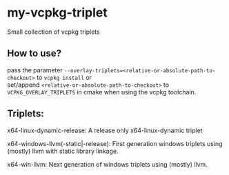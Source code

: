 # my-vcpkg-triplet
Small collection of vcpkg triplets

## How to use?
pass the parameter `--overlay-triplets=<relative-or-absolute-path-to-checkout>` to `vcpkg install` or  
set/append `<relative-or-absolute-path-to-checkout>` to `VCPKG_OVERLAY_TRIPLETS` in cmake when using the vcpkg toolchain. 

## Triplets:

x64-linux-dynamic-release: A release only x64-linux-dynamic triplet

x64-windows-llvm(-static|-release): First generation windows triplets using (mostly) llvm with static library linkage.

x64-win-llvm: Next generation of windows triplets using (mostly) llvm. 
